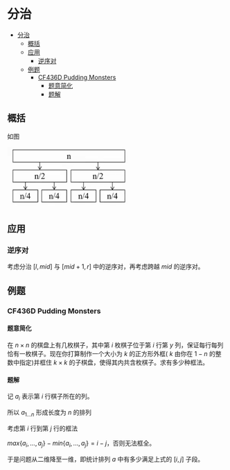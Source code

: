 # 分治

- [分治](#分治)
  - [概括](#概括)
  - [应用](#应用)
    - [逆序对](#逆序对)
  - [例题](#例题)
    - [CF436D Pudding Monsters](#cf436d-pudding-monsters)
      - [题意简化](#题意简化)
      - [题解](#题解)

## 概括

如图

![概括](image-3.png)

## 应用

### 逆序对

考虑分治 $[l, mid]$ 与 $[mid+1, r]$ 中的逆序对，再考虑跨越 $mid$ 的逆序对。

## 例题

### CF436D Pudding Monsters

#### 题意简化

在 $n \times n$ 的棋盘上有几枚棋子，其中第 $i$ 枚棋子位于第 $i$ 行第 $y$ 列，保证每行每列恰有一枚棋子。现在你打算制作一个大小为 $k$ 的正方形外框( $k$ 由你在 $1 - n$ 的整数中指定)并框住 $k \times k$ 的子棋盘，使得其内共含枚棋子。求有多少种框法。

#### 题解

记 $a_i$ 表示第 $i$ 行棋子所在的列。

所以 $a_{1...n}$ 形成长度为 $n$ 的排列

考虑第 $i$ 行到第 $j$ 行的框法

$max\{a_i, ..., a_j\}-min\{a_i, ..., a_j\} = i-j$，否则无法框全。

于是问题从二维降至一维，即统计排列 $a$ 中有多少满足上式的 $[i, j]$ 子段。
